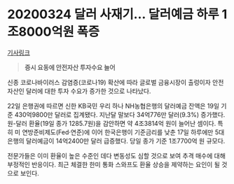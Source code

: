 # 20200324 달러 사재기… 달러예금 하루 1조8000억원 폭증

[기사링크](<http://www.donga.com/news/article/all/20200322/100296127/1>)



> **증시 요동에 안전자산 투자수요 늘어**



신종 코로나바이러스 감염증(코로나19) 확산에 따라 글로벌 금융시장이 출렁이자 안전자산인 달러에 대한 투자 수요가 증가한 것으로 나타났다.



22일 은행권에 따르면 신한 KB국민 우리 하나 NH농협은행의 달러예금 잔액은 19일 기준 430억9800만 달러로 집계됐다. 지난달 말보다 34억776만 달러(9.3%) 증가했다. 원-달러 환율(19일 종가 1285.7원)을 감안하면 약 4조3814억 원이 늘어난 셈이다. 특히 미 연방준비제도(Fed·연준)에 이어 한국은행이 기준금리를 낮춘 17일 하루에만 5대 은행의 달러예금이 14억2400만 달러 급증했다. 당일 종가 기준 1조7700억 원 규모다.



전문가들은 이미 환율이 높은 수준인 데다 변동성도 심할 것으로 보여 추격 매수에 대해 부정적인 반응이다. 최근 체결한 한미 통화 스와프도 환율 상승을 제약하는 요인이 될 것으로 보인다.